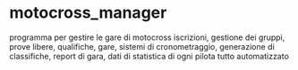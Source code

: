 # motocross_manager
programma per gestire le gare di motocross iscrizioni, gestione dei gruppi, prove libere, qualifiche, gare, sistemi di cronometraggio, generazione di classifiche, report di gara, dati di statistica di ogni pilota tutto automatizzato
